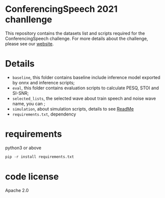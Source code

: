 
#  ConferencingSpeech 2021 chanllenge

This repository contains the datasets list and scripts required for the ConferencingSpeech challenge. For more details about the challenge, please see our [website](https://tea-lab.qq.com/conferencingspeech-2021/#/). 

# Details
- `baseline`, this folder contains baseline include inference model exported by onnx and inference scripts;
- `eval`, this folder contains evaluation scripts to calculate PESQ, STOI and SI-SNR;
- `selected_lists`, the selected wave about train speech and noise wave name, you can ;
- `simulation`, about simulation scripts, details to see [ReadMe](./simulation/ReadMe.md) 
- `requirements.txt`, dependency

# requirements
python3 or above

```python 
pip -r install requirements.txt
```

# code license 
Apache 2.0
